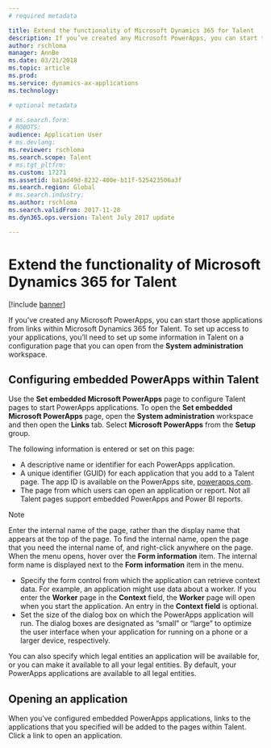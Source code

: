 ```yaml
---
# required metadata

title: Extend the functionality of Microsoft Dynamics 365 for Talent
description: If you’ve created any Microsoft PowerApps, you can start those applications from links within Microsoft Dynamics 365 for Talent. 
author: rschloma
manager: AnnBe
ms.date: 03/21/2018
ms.topic: article
ms.prod: 
ms.service: dynamics-ax-applications
ms.technology: 

# optional metadata

# ms.search.form: 
# ROBOTS: 
audience: Application User
# ms.devlang: 
ms.reviewer: rschloma
ms.search.scope: Talent
# ms.tgt_pltfrm: 
ms.custom: 17271
ms.assetid: ba1ad49d-8232-400e-b11f-525423506a3f
ms.search.region: Global
# ms.search.industry: 
ms.author: rschloma
ms.search.validFrom: 2017-11-28
ms.dyn365.ops.version: Talent July 2017 update

---
```

# Extend the functionality of Microsoft Dynamics 365 for Talent

[!include [banner](includes/banner.md)]

If you’ve created any Microsoft PowerApps, you can start those applications from links within Microsoft Dynamics 365 for Talent. To set up access to your applications, you’ll need to set up some information in Talent on a configuration page that you can open from the **System administration** workspace.

## Configuring embedded PowerApps within Talent
Use the **Set embedded Microsoft PowerApps** page to configure Talent pages to start PowerApps applications. To open the **Set embedded Microsoft PowerApps** page, open the **System administration** workspace and then open the **Links** tab. Select **Microsoft PowerApps** from the **Setup** group. 

The following information is entered or set on this page: 

 -	A descriptive name or identifier for each PowerApps application.
 -	A unique identifier (GUID) for each application that you add to a Talent page. The app ID is available on the PowerApps site, [powerapps.com](http://powerapps.com/). 
 -	The page from which users can open an application or report. Not all Talent pages support embedded PowerApps and Power BI reports. 

 > [!NOTE]
 >  Enter the internal name of the page, rather than the display name that appears at the top of the page. To find the internal name, open the page that you need the internal name of, and right-click anywhere on the page. When the menu opens, hover over the **Form information** item. The internal form name is displayed next to the **Form information** item in the menu.
 
-	Specify the form control from which the application can retrieve context data. For example, an application might use data about a worker. If you enter the **Worker** page in the **Context** field, the **Worker** page will open when you start the application. An entry in the **Context field** is optional. 
-	Set the size of the dialog box on which the PowerApps application will run. The dialog boxes are designated as “small” or “large” to optimize the user interface when your application for running on a phone or a larger device, respectively. 


You can also specify which legal entities an application will be available for, or you can make it available to all your legal entities. By default, your PowerApps applications are available to all legal entities.

## Opening an application
When you’ve configured embedded PowerApps applications, links to the applications that you specified will be added to the pages within Talent. Click a link to open an application. 


